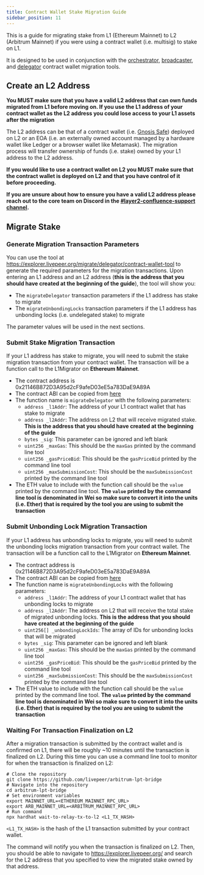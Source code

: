 ```yaml
---
title: Contract Wallet Stake Migration Guide
sidebar_position: 11
---
```


This is a guide for migrating stake from L1 (Ethereum Mainnet) to L2 (Arbitrum Mainnet) if you were using a contract wallet (i.e. multisig) to stake on L1.

It is designed to be used in conjunction with the [orchestrator](https://explorer.livepeer.org/migrate/orchestrator/contract-wallet-tool), [broadcaster](https://explorer.livepeer.org/migrate/broadcaster/contract-wallet-tool), and [delegator](https://explorer.livepeer.org/migrate/delegator/contract-wallet-tool) contract wallet migration tools.



## Create an L2 Address

**You MUST make sure that you have a valid L2 address that can own funds migrated from L1 before moving on. If you use the L1 address of your contract wallet as the L2 address you could lose access to your L1 assets after the migration**

The L2 address can be that of a contract wallet (i.e. [Gnosis Safe](https://gnosis-safe.io/)) deployed on L2 or an EOA (i.e. an externally owned account managed by a hardware wallet like Ledger or a browser wallet like Metamask). The migration process will transfer ownership of funds (i.e. stake) owned by your L1 address to the L2 address.

**If you would like to use a contract wallet on L2 you MUST make sure that the contract wallet is deployed on L2 and that you have control of it before proceeding.**

**If you are unsure about how to ensure you have a valid L2 address please reach out to the core team on Discord in the [#layer2-confluence-support channel](https://discord.gg/5eQ3YfK2a8).**

## Migrate Stake

### Generate Migration Transaction Parameters

You can use the tool at https://explorer.livepeer.org/migrate/delegator/contract-wallet-tool to generate the required parameters for the migration transactions. Upon entering an L1 address and an L2 address (**this is the address that you should have created at the beginning of the guide**), the tool will show you:

- The `migrateDelegator` transaction parameters if the L1 address has stake to migrate
- The `migrateUnbondingLocks` transaction parameters if the L1 address has unbonding locks (i.e. undelegated stake) to migrate

The parameter values will be used in the next sections.

### Submit Stake Migration Transaction

If your L1 address has stake to migrate, you will need to submit the stake migration transaction from your contract wallet. The transaction will be a function call to the L1Migrator on **Ethereum Mainnet**.

- The contract address is 0x21146B872D3A95d2cF9afeD03eE5a783DaE9A89A
- The contract ABI can be copied from [here](https://etherscan.io/address/0x21146B872D3A95d2cF9afeD03eE5a783DaE9A89A#code)
- The function name is `migrateDelegator` with the following parameters:
    - `address _l1Addr`: The address of your L1 contract wallet that has stake to migrate
    - `address _l2Addr`: The address on L2 that will receive migrated stake. **This is the address that you should have created at the beginning of the guide**
    - `bytes _sig`: This parameter can be ignored and left blank
    - `uint256 _maxGas`: This should be the `maxGas` printed by the command line tool
    - `uint256 _gasPriceBid`: This should be the `gasPriceBid` printed by the command line tool
    - `uint256 _maxSubmissionCost`: This should be the `maxSubmissionCost`  printed by the command line tool
- The ETH value to include with the function call should be the `value` printed by the command line tool. **The `value` printed by the command line tool is denominated in Wei so make sure to convert it into the units (i.e. Ether) that is required by the tool you are using to submit the transaction**

### Submit Unbonding Lock Migration Transaction

If your L1 address has unbonding locks to migrate, you will need to submit the unbonding locks migration transaction from your contract wallet. The transaction will be a function call to the L1Migrator on **Ethereum Mainnet**.

- The contract address is 0x21146B872D3A95d2cF9afeD03eE5a783DaE9A89A
- The contract ABI can be copied from [here](https://etherscan.io/address/0x21146B872D3A95d2cF9afeD03eE5a783DaE9A89A#code)
- The function name is `migrateUnbondingLocks` with the following parameters:
    - `address _l1Addr`: The address of your L1 contract wallet that has unbonding locks to migrate
    - `address _l2Addr`: The address on L2 that will receive the total stake of migrated unbonding locks. **This is the address that you should have created at the beginning of the guide**
    - `uint256[] _unbondingLockIds`: The array of IDs for unbonding locks that will be migrated
    - `bytes _sig`: This parameter can be ignored and left blank
    - `uint256 _maxGas`: This should be the `maxGas` printed by the command line tool
    - `uint256 _gasPriceBid`: This should be the `gasPriceBid` printed by the command line tool
    - `uint256 _maxSubmissionCost`: This should be the `maxSubmissionCost`  printed by the command line tool
- The ETH value to include with the function call should be the `value` printed by the command line tool. **The `value` printed by the command line tool is denominated in Wei so make sure to convert it into the units (i.e. Ether) that is required by the tool you are using to submit the transaction**

### Waiting For Transaction Finalization on L2

After a migration transaction is submitted by the contract wallet and is confirmed on L1, there will be roughly ~10 minutes until the transaction is finalized on L2. During this time you can use a command line tool to monitor for when the transaction is finalized on L2:

```
# Clone the repository
git clone https://github.com/livepeer/arbitrum-lpt-bridge
# Navigate into the repository
cd arbitrum-lpt-bridge
# Set environment variables
export MAINNET_URL=<ETHEREUM_MAINNET_RPC_URL>
export ARB_MAINNET_URL=<ARBITRUM_MAINNET_RPC_URL>
# Run command
npx hardhat wait-to-relay-tx-to-l2 <L1_TX_HASH>
```

`<L1_TX_HASH>` is the hash of the L1 transaction submitted by your contract wallet.

The command will notify you when the transaction is finalized on L2. Then, you should be able to navigate to https://explorer.livepeer.org/ and search for the L2 address that you specified to view the migrated stake owned by that address.